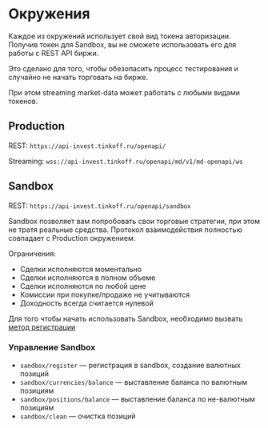 # Окружения

Каждое из окружений использует свой вид токена авторизации. Получив токен для Sandbox, вы не сможете использовать его для работы с REST API биржи.

Это сделано для того, чтобы обезопасить процесс тестирования и случайно не начать торговать на бирже.

При этом streaming market-data может работать с любыми видами токенов.

## Production

REST: `https://api-invest.tinkoff.ru/openapi/`

Streaming: `wss://api-invest.tinkoff.ru/openapi/md/v1/md-openapi/ws`

## Sandbox

REST: `https://api-invest.tinkoff.ru/openapi/sandbox`

Sandbox позволяет вам попробовать свои торговые стратегии, при этом не тратя реальные средства. Протокол взаимодействия полностью совпадает с Production окружением.

Ограничения:

* Сделки исполняются моментально
* Сделки исполняются в полном объеме
* Сделки исполняются по любой цене
* Комиссии при покупке/продаже не учитываются
* Доходность всегда считается нулевой

Для того чтобы начать использовать Sandbox, необходимо вызвать [метод регистрации](https://tinkoffcreditsystems.github.io/invest-openapi/swagger-ui/#/sandbox/post_sandbox_register)

### Управление Sandbox

* `sandbox/register` — регистрация в sandbox, создание валютных позиций
* `sandbox/currencies/balance` — выставление баланса по валютным позициям
* `sandbox/positions/balance` — выставление баланса по не-валютным позициям
* `sandbox/clean` — очистка позиций
